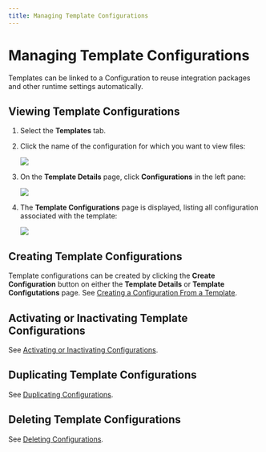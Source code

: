 ```yaml
---
title: Managing Template Configurations
---
```


# Managing Template Configurations

Templates can be linked to a Configuration to reuse integration packages and other runtime settings automatically.

## Viewing Template Configurations

1. Select the **Templates** tab.
2. Click the name of the configuration for which you want to view files:

   ![](/img/Template-Select.png)

3. On the **Template Details** page, click **Configurations** in the left pane:
   
   ![](/img/Template-Configurations-Link.png)

4. The **Template Configurations** page is displayed, listing all configuration associated with the template:

   ![](/img/Template-Configurations-Page.png)

## Creating Template Configurations

Template configurations can be created by clicking the **Create Configuration** button on either the **Template Details** or **Template Configutations** page. See [Creating a Configuration From a Template](./creating-a-configuration-from-a-template).

## Activating or Inactivating Template Configurations

See [Activating or Inactivating Configurations](../configurations/activating-or-inactivating-configurations#from-the-template-configurations-page).


## Duplicating Template Configurations

See [Duplicating Configurations](../configurations/duplicating-configurations#duplicating-a-template-configuration).


## Deleting Template Configurations

See [Deleting Configurations](../configurations/deleting-configurations#deleting-a-template-configuration).
